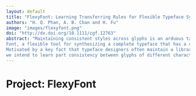 ```yaml
---
layout: default
title: "FlexyFont: Learning Transferring Rules for Flexible Typeface Synthesis"
authors: "H. Q. Phan, A. B. Chan and H. Fu"
image: "images/flexyfont.png"
doi: "http://dx.doi.org/10.1111/cgf.12763" 
abstract: "Maintaining consistent styles across glyphs is an arduous task in typeface design. In this work we introduce Flexy-
Font, a flexible tool for synthesizing a complete typeface that has a consistent style with a given small set of glyphs.
Motivated by a key fact that typeface designers often maintain a library of glyph parts to achieve a consistent typeface,
we intend to learn part consistency between glyphs of different characters across typefaces. We take a part assembling approach by firstly decomposing the given glyphs into semantic parts and then assembling them according to learned sets of transferring rules to reconstruct the missing glyphs. To maintain style consistency, we represent the style of a font as a vector of pairwise part similarities. By learning a distribution over these feature vectors, we are able to predict the style of a novel typeface given only a few examples. We utilize a popular machine learning method as well as retrieval-based methods to quantitatively assess the performance of our feature vector, resulting in favorable results. We also present an intuitive interface that allows users to interactively create novel typefaces with ease. The synthesized fonts can be directly used in real-world design."
---
```


# Project: FlexyFont